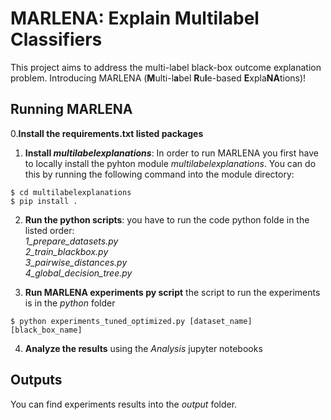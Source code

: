 # MARLENA: Explain Multilabel Classifiers

This project aims to address the multi-label black-box outcome explanation problem. Introducing MARLENA (**M**ulti-l**a**bel **R**u**l**e-based **E**xpla**NA**tions)!

## Running MARLENA
0.**Install the requirements.txt listed packages**

1. **Install *multilabelexplanations***: In order to run MARLENA you first have to locally install the pyhton module *multilabelexplanations*. You can do this by running the following command into the module directory:
 ~~~~
 $ cd multilabelexplanations
 $ pip install .
 ~~~~
2. **Run the python scripts**: you have to run the code python folde in the listed order:  
  *1_prepare_datasets.py*  
  *2_train_blackbox.py* 	  
  *3_pairwise_distances.py*    
  *4_global_decision_tree.py*
  
3. **Run MARLENA experiments py script** the script to run the experiments is in the *python* folder
  ~~~~
 $ python experiments_tuned_optimized.py [dataset_name] [black_box_name]
 ~~~~
4. **Analyze the results** using the *Analysis* jupyter notebooks 

## Outputs 

You can find experiments results into the *output* folder.
